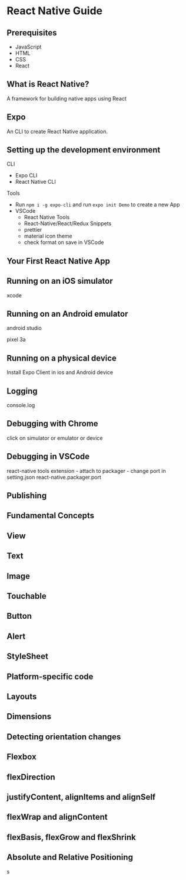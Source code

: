 # React Native Guide

## Prerequisites

- JavaScript
- HTML
- CSS
- React

## What is React Native?

A framework for building native apps using React

## Expo

An CLI to create React Native application.

## Setting up the development environment

CLI

- Expo CLI
- React Native CLI

Tools

- Run `npm i -g expo-cli` and run `expo init Demo` to create a new App
- VSCode
  - React Native Tools
  - React-Native/React/Redux Snippets
  - prettier
  - material icon theme
  - check format on save in VSCode

## Your First React Native App

## Running on an iOS simulator

xcode

## Running on an Android emulator

android studio

pixel 3a

## Running on a physical device

Install Expo Client in ios and Android device

## Logging

console.log

## Debugging with Chrome

click on simulator or emulator or device

## Debugging in VSCode

react-native tools extension - attach to packager - change port in setting.json react-native.packager.port

## Publishing

## Fundamental Concepts

## View

## Text

## Image

## Touchable

## Button

## Alert

## StyleSheet

## Platform-specific code

## Layouts

## Dimensions

## Detecting orientation changes

## Flexbox

## flexDirection

## justifyContent, alignItems and alignSelf

## flexWrap and alignContent

## flexBasis, flexGrow and flexShrink

## Absolute and Relative Positioning

s
